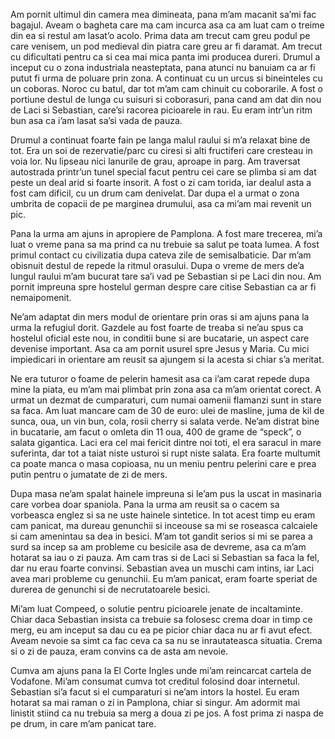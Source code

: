Am pornit ultimul din camera mea dimineata, pana m’am macanit sa’mi fac bagajul. Aveam o bagheta care ma cam incurca asa ca am luat cam o treime din ea si restul am lasat’o acolo. Prima data am trecut cam greu podul pe care venisem, un pod medieval din piatra care greu ar fi daramat. Am trecut cu dificultati pentru ca si cea mai mica panta imi producea dureri. Drumul a inceput cu o zona industriala neasteptata, pana atunci nu banuiam ca ar fi putut fi urma de poluare prin zona. A continuat cu un urcus si bineinteles cu un coboras. Noroc cu batul, dar tot m’am cam chinuit cu coborarile. A fost o portiune destul de lunga cu suisuri si coborasuri, pana cand am dat din nou de Laci si Sebastian, care’si racorea picioarele in rau. Eu eram intr’un ritm bun asa ca i’am lasat sa’si vada de pauza.

Drumul a continuat foarte fain pe langa malul raului si m’a relaxat bine de tot. Era un soi de rezervatie/parc cu ciresi si alti fructiferi care cresteau in voia lor. Nu lipseau nici lanurile de grau, aproape in parg. Am traversat autostrada printr’un tunel special facut pentru cei care se plimba si am dat peste un deal arid si foarte insorit. A fost o zi cam torida, iar dealul asta a fost cam dificil, cu un drum cam denivelat. Dar dupa el a urmat o zona umbrita de copacii de pe marginea drumului, asa ca mi’am mai revenit un pic.

Pana la urma am ajuns in apropiere de Pamplona. A fost mare trecerea, mi’a luat o vreme pana sa ma prind ca nu trebuie sa salut pe toata lumea. A fost primul contact cu civilizatia dupa cateva zile de semisalbaticie. Dar m’am obisnuit destul de repede la ritmul orasului. Dupa o vreme de mers de’a lungul raului m’am bucurat tare sa’i vad pe Sebastian si pe Laci din nou. Am pornit impreuna spre hostelul german despre care citise Sebastian ca ar fi nemaipomenit.

Ne’am adaptat din mers modul de orientare prin oras si am ajuns pana la urma la refugiul dorit. Gazdele au fost foarte de treaba si ne’au spus ca hostelul oficial este nou, in conditii bune si are bucatarie, un aspect care devenise important. Asa ca am pornit usurel spre Jesus y Maria. Cu mici impiedicari in orientare am reusit sa ajungem si la acesta si chiar s’a meritat.

Ne era tuturor o foame de pelerin hamesit asa ca i’am carat repede dupa mine la piata, eu m’am mai plimbat prin zona asa ca m’am orientat corect. A urmat un dezmat de cumparaturi, cum numai oamenii flamanzi sunt in stare sa faca. Am luat mancare cam de 30 de euro: ulei de masline, juma de kil de sunca, oua, un vin bun, cola, rosii cherry si salata verde. Ne’am distrat bine in bucatarie, am facut o omleta din 11 oua, 400 de grame de “speck”, o salata gigantica. Laci era cel mai fericit dintre noi toti, el era saracul in mare suferinta, dar tot a taiat niste usturoi si rupt niste salata. Era foarte multumit ca poate manca o masa copioasa, nu un meniu pentru pelerini care e prea putin pentru o jumatate de zi de mers.

Dupa masa ne’am spalat hainele impreuna si le’am pus la uscat in masinaria care vorbea doar spaniola. Pana la urma am reusit sa o cacem sa vorbeasca englez si sa ne uste hainele sintetice. In tot acest timp eu eram cam panicat, ma dureau genunchii si inceouse sa mi se roseasca calcaiele si cam amenintau sa dea in besici. M’am tot gandit serios si mi se parea a surd sa incep sa am probleme cu besicile asa de devreme, asa ca m’am hotarat sa iau o zi pauza. Am cam tras si de Laci si Sebastian sa faca la fel, dar nu erau foarte convinsi. Sebastian avea un muschi cam intins, iar Laci avea mari probleme cu genunchii. Eu m’am panicat, eram foarte speriat de durerea de genunchi si de necrutatoarele besici.

Mi’am luat Compeed, o solutie pentru picioarele jenate de incaltaminte. Chiar daca Sebastian insista ca trebuie sa folosesc crema doar in timp ce merg, eu am inceput sa dau cu ea pe picior chiar daca nu ar fi avut efect. Aveam nevoie sa simt ca fac ceva ca sa nu se inrautateasca situatia. Crema si o zi de pauza, eram convins ca de asta am nevoie.

Cumva am ajuns pana la El Corte Ingles unde mi’am reincarcat cartela de Vodafone. Mi’am consumat cumva tot creditul folosind doar internetul. Sebastian si’a facut si el cumparaturi si ne’am intors la hostel. Eu eram hotarat sa mai raman o zi in Pamplona, chiar si singur. Am adormit mai linistit stiind ca nu trebuia sa merg a doua zi pe jos. A fost prima zi naspa de pe drum, in care m’am panicat tare.
